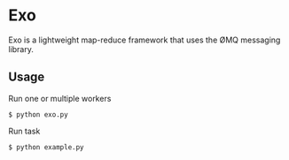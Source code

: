 # Exo

Exo is a lightweight map-reduce framework that uses the ØMQ messaging library. 

## Usage

Run one or multiple workers

    $ python exo.py

Run task

    $ python example.py
